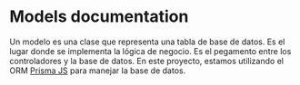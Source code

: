 # Models documentation

Un modelo es una clase que representa una tabla de base de datos. Es el lugar donde se implementa la lógica de negocio. Es el pegamento entre los controladores y la base de datos.
En este proyecto, estamos utilizando el ORM [Prisma JS](https://www.prisma.io/) para manejar la base de datos.